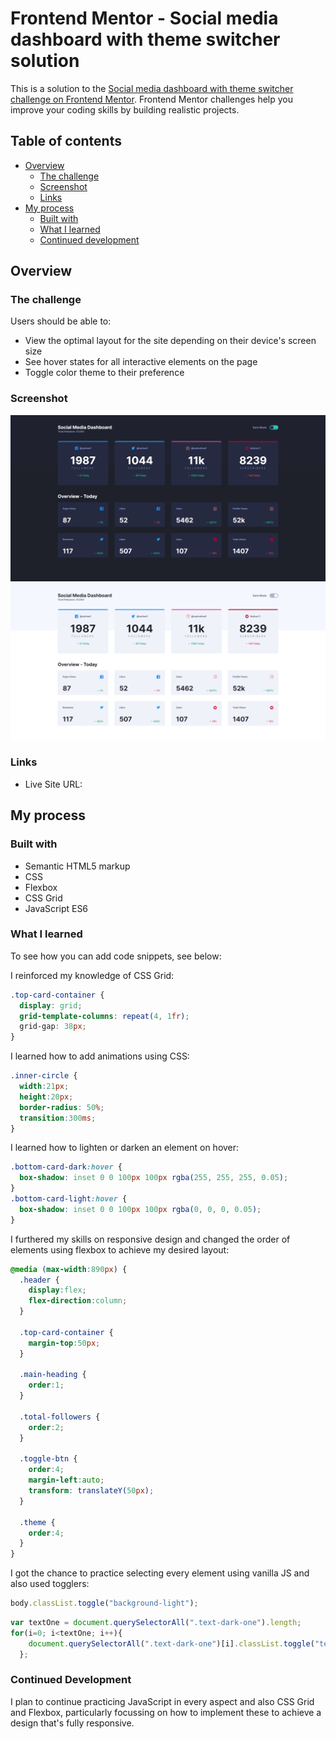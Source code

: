 # Frontend Mentor - Social media dashboard with theme switcher solution

This is a solution to the [Social media dashboard with theme switcher challenge on Frontend Mentor](https://www.frontendmentor.io/challenges/social-media-dashboard-with-theme-switcher-6oY8ozp_H). Frontend Mentor challenges help you improve your coding skills by building realistic projects. 

## Table of contents

- [Overview](#overview)
  - [The challenge](#the-challenge)
  - [Screenshot](#screenshot)
  - [Links](#links)
- [My process](#my-process)
  - [Built with](#built-with)
  - [What I learned](#what-i-learned)
  - [Continued development](#continued-development)

## Overview

### The challenge

Users should be able to:

- View the optimal layout for the site depending on their device's screen size
- See hover states for all interactive elements on the page
- Toggle color theme to their preference

### Screenshot

![Darkmode](./Darkmode.png)
![Lightmode](./Lightmode.png)

### Links

- Live Site URL: 

## My process

### Built with

- Semantic HTML5 markup
- CSS 
- Flexbox
- CSS Grid
- JavaScript ES6	

### What I learned

To see how you can add code snippets, see below:

I reinforced my knowledge of CSS Grid:

```css
.top-card-container {
  display: grid;
  grid-template-columns: repeat(4, 1fr);
  grid-gap: 38px;
}
```

I learned how to add animations using CSS: 

```css
.inner-circle {
  width:21px;
  height:20px;
  border-radius: 50%;
  transition:300ms;
}
```

I learned how to lighten or darken an element on hover: 

```css
.bottom-card-dark:hover {
  box-shadow: inset 0 0 100px 100px rgba(255, 255, 255, 0.05);
}
.bottom-card-light:hover {
  box-shadow: inset 0 0 100px 100px rgba(0, 0, 0, 0.05);
}
```

I furthered my skills on responsive design and changed the order of elements using flexbox to achieve my desired layout:

```css
@media (max-width:890px) {
  .header {
    display:flex;
    flex-direction:column;
  }

  .top-card-container {
    margin-top:50px;
  }

  .main-heading {
    order:1;
  }

  .total-followers {
    order:2;
  }

  .toggle-btn {
    order:4;
    margin-left:auto;
    transform: translateY(50px);
  }

  .theme {
    order:4;
  }
}
```

I got the chance to practice selecting every element using vanilla JS and also used togglers: 

```js
body.classList.toggle("background-light");
```

```js
var textOne = document.querySelectorAll(".text-dark-one").length;
for(i=0; i<textOne; i++){
    document.querySelectorAll(".text-dark-one")[i].classList.toggle("text-light-one");
  };
```

### Continued Development
I plan to continue practicing JavaScript in every aspect and also CSS Grid and Flexbox, particularly focussing on how to implement these to achieve a design
that's fully responsive.




